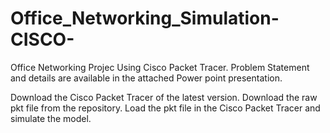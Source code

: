 # Office_Networking_Simulation-CISCO-
Office Networking Projec Using Cisco Packet Tracer. Problem Statement and details are available in the attached Power point presentation.

Download the Cisco Packet Tracer of the latest version.
Download the raw pkt file from the repository.
Load the pkt file in the Cisco Packet Tracer and simulate the model.
